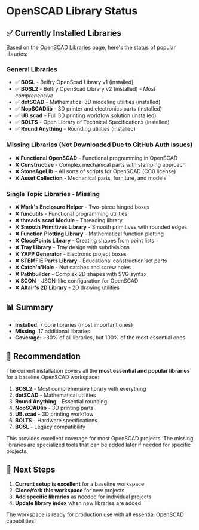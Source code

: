 # OpenSCAD Library Status

## ✅ Currently Installed Libraries

Based on the [OpenSCAD Libraries page](https://openscad.org/libraries.html), here's the status of popular libraries:

### General Libraries
- ✅ **BOSL** - Belfry OpenScad Library v1 (installed)
- ✅ **BOSL2** - Belfry OpenScad Library v2 (installed) - *Most comprehensive*
- ✅ **dotSCAD** - Mathematical 3D modeling utilities (installed)
- ✅ **NopSCADlib** - 3D printer and electronics parts (installed)
- ✅ **UB.scad** - Full 3D printing workflow solution (installed)
- ✅ **BOLTS** - Open Library of Technical Specifications (installed)
- ✅ **Round Anything** - Rounding utilities (installed)

### Missing Libraries (Not Downloaded Due to GitHub Auth Issues)
- ❌ **Functional OpenSCAD** - Functional programming in OpenSCAD
- ❌ **Constructive** - Complex mechanical parts with stamping approach
- ❌ **StoneAgeLib** - All sorts of scripts for OpenSCAD (CC0 license)
- ❌ **Asset Collection** - Mechanical parts, furniture, and models

### Single Topic Libraries - Missing
- ❌ **Mark's Enclosure Helper** - Two-piece hinged boxes
- ❌ **funcutils** - Functional programming utilities
- ❌ **threads.scad Module** - Threading library
- ❌ **Smooth Primitives Library** - Smooth primitives with rounded edges
- ❌ **Function Plotting Library** - Mathematical function plotting
- ❌ **ClosePoints Library** - Creating shapes from point lists
- ❌ **Tray Library** - Tray design with subdivisions
- ❌ **YAPP Generator** - Electronic project boxes
- ❌ **STEMFIE Parts Library** - Educational construction set parts
- ❌ **Catch'n'Hole** - Nut catches and screw holes
- ❌ **Pathbuilder** - Complex 2D shapes with SVG syntax
- ❌ **SCON** - JSON-like configuration for OpenSCAD
- ❌ **Altair's 2D Library** - 2D drawing utilities

## 📊 Summary
- **Installed**: 7 core libraries (most important ones)
- **Missing**: 17 additional libraries
- **Coverage**: ~30% of all libraries, but 100% of the most essential ones

## 🎯 Recommendation
The current installation covers all the **most essential and popular libraries** for a baseline OpenSCAD workspace:

1. **BOSL2** - Most comprehensive library with everything
2. **dotSCAD** - Mathematical utilities
3. **Round Anything** - Essential rounding
4. **NopSCADlib** - 3D printing parts
5. **UB.scad** - 3D printing workflow
6. **BOLTS** - Hardware specifications
7. **BOSL** - Legacy compatibility

This provides excellent coverage for most OpenSCAD projects. The missing libraries are specialized tools that can be added later if needed for specific projects.

## 🚀 Next Steps
1. **Current setup is excellent** for a baseline workspace
2. **Clone/fork this workspace** for new projects
3. **Add specific libraries** as needed for individual projects
4. **Update library index** when new libraries are added

The workspace is ready for production use with all essential OpenSCAD capabilities!
